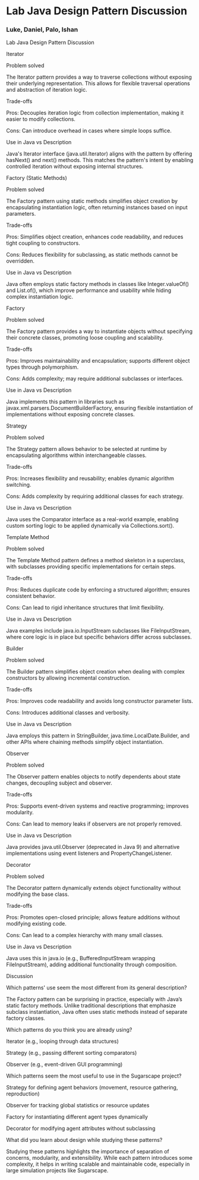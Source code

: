 # Lab Java Design Pattern Discussion
### Luke, Daniel, Palo, Ishan 

Lab Java Design Pattern Discussion

Iterator

Problem solved

The Iterator pattern provides a way to traverse collections without exposing their underlying representation. This allows for flexible traversal operations and abstraction of iteration logic.

Trade-offs

Pros: Decouples iteration logic from collection implementation, making it easier to modify collections.

Cons: Can introduce overhead in cases where simple loops suffice.

Use in Java vs Description

Java's Iterator interface (java.util.Iterator) aligns with the pattern by offering hasNext() and next() methods. This matches the pattern's intent by enabling controlled iteration without exposing internal structures.

Factory (Static Methods)

Problem solved

The Factory pattern using static methods simplifies object creation by encapsulating instantiation logic, often returning instances based on input parameters.

Trade-offs

Pros: Simplifies object creation, enhances code readability, and reduces tight coupling to constructors.

Cons: Reduces flexibility for subclassing, as static methods cannot be overridden.

Use in Java vs Description

Java often employs static factory methods in classes like Integer.valueOf() and List.of(), which improve performance and usability while hiding complex instantiation logic.

Factory

Problem solved

The Factory pattern provides a way to instantiate objects without specifying their concrete classes, promoting loose coupling and scalability.

Trade-offs

Pros: Improves maintainability and encapsulation; supports different object types through polymorphism.

Cons: Adds complexity; may require additional subclasses or interfaces.

Use in Java vs Description

Java implements this pattern in libraries such as javax.xml.parsers.DocumentBuilderFactory, ensuring flexible instantiation of implementations without exposing concrete classes.

Strategy

Problem solved

The Strategy pattern allows behavior to be selected at runtime by encapsulating algorithms within interchangeable classes.

Trade-offs

Pros: Increases flexibility and reusability; enables dynamic algorithm switching.

Cons: Adds complexity by requiring additional classes for each strategy.

Use in Java vs Description

Java uses the Comparator interface as a real-world example, enabling custom sorting logic to be applied dynamically via Collections.sort().

Template Method

Problem solved

The Template Method pattern defines a method skeleton in a superclass, with subclasses providing specific implementations for certain steps.

Trade-offs

Pros: Reduces duplicate code by enforcing a structured algorithm; ensures consistent behavior.

Cons: Can lead to rigid inheritance structures that limit flexibility.

Use in Java vs Description

Java examples include java.io.InputStream subclasses like FileInputStream, where core logic is in place but specific behaviors differ across subclasses.

Builder

Problem solved

The Builder pattern simplifies object creation when dealing with complex constructors by allowing incremental construction.

Trade-offs

Pros: Improves code readability and avoids long constructor parameter lists.

Cons: Introduces additional classes and verbosity.

Use in Java vs Description

Java employs this pattern in StringBuilder, java.time.LocalDate.Builder, and other APIs where chaining methods simplify object instantiation.

Observer

Problem solved

The Observer pattern enables objects to notify dependents about state changes, decoupling subject and observer.

Trade-offs

Pros: Supports event-driven systems and reactive programming; improves modularity.

Cons: Can lead to memory leaks if observers are not properly removed.

Use in Java vs Description

Java provides java.util.Observer (deprecated in Java 9) and alternative implementations using event listeners and PropertyChangeListener.

Decorator

Problem solved

The Decorator pattern dynamically extends object functionality without modifying the base class.

Trade-offs

Pros: Promotes open-closed principle; allows feature additions without modifying existing code.

Cons: Can lead to a complex hierarchy with many small classes.

Use in Java vs Description

Java uses this in java.io (e.g., BufferedInputStream wrapping FileInputStream), adding additional functionality through composition.

Discussion

Which patterns' use seem the most different from its general description?

The Factory pattern can be surprising in practice, especially with Java’s static factory methods. Unlike traditional descriptions that emphasize subclass instantiation, Java often uses static methods instead of separate factory classes.

Which patterns do you think you are already using?

Iterator (e.g., looping through data structures)

Strategy (e.g., passing different sorting comparators)

Observer (e.g., event-driven GUI programming)

Which patterns seem the most useful to use in the Sugarscape project?

Strategy for defining agent behaviors (movement, resource gathering, reproduction)

Observer for tracking global statistics or resource updates

Factory for instantiating different agent types dynamically

Decorator for modifying agent attributes without subclassing

What did you learn about design while studying these patterns?

Studying these patterns highlights the importance of separation of concerns, modularity, and extensibility. While each pattern introduces some complexity, it helps in writing scalable and maintainable code, especially in large simulation projects like Sugarscape.

